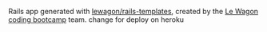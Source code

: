 Rails app generated with [lewagon/rails-templates](https://github.com/lewagon/rails-templates), created by the [Le Wagon coding bootcamp](https://www.lewagon.com) team.
change for deploy on heroku

